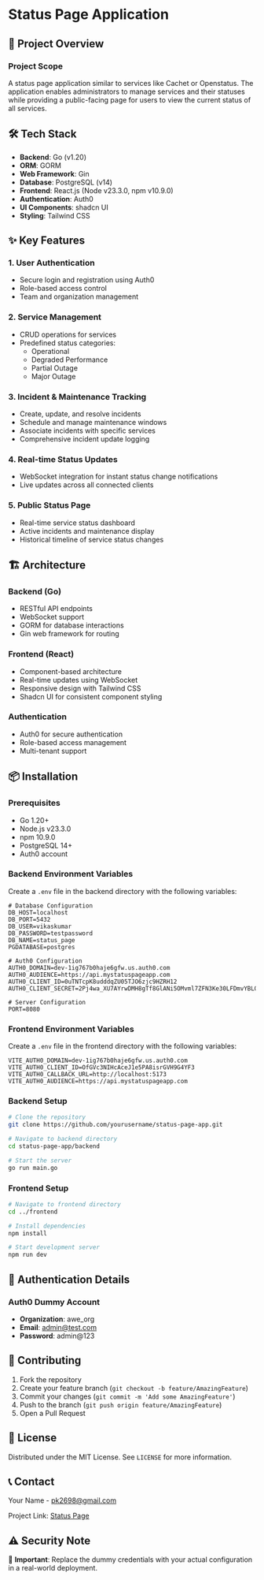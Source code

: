 # Status Page Application

## 🚀 Project Overview

### Project Scope
A status page application similar to services like Cachet or Openstatus. The application enables administrators to manage services and their statuses while providing a public-facing page for users to view the current status of all services.

## 🛠 Tech Stack

- **Backend**: Go (v1.20)
- **ORM**: GORM
- **Web Framework**: Gin
- **Database**: PostgreSQL (v14)
- **Frontend**: React.js (Node v23.3.0, npm v10.9.0)
- **Authentication**: Auth0
- **UI Components**: shadcn UI
- **Styling**: Tailwind CSS

## ✨ Key Features

### 1. User Authentication
- Secure login and registration using Auth0
- Role-based access control
- Team and organization management

### 2. Service Management
- CRUD operations for services
- Predefined status categories:
  - Operational
  - Degraded Performance
  - Partial Outage
  - Major Outage

### 3. Incident & Maintenance Tracking
- Create, update, and resolve incidents
- Schedule and manage maintenance windows
- Associate incidents with specific services
- Comprehensive incident update logging

### 4. Real-time Status Updates
- WebSocket integration for instant status change notifications
- Live updates across all connected clients

### 5. Public Status Page
- Real-time service status dashboard
- Active incidents and maintenance display
- Historical timeline of service status changes

## 🏗 Architecture

### Backend (Go)
- RESTful API endpoints
- WebSocket support
- GORM for database interactions
- Gin web framework for routing

### Frontend (React)
- Component-based architecture
- Real-time updates using WebSocket
- Responsive design with Tailwind CSS
- Shadcn UI for consistent component styling

### Authentication
- Auth0 for secure authentication
- Role-based access management
- Multi-tenant support

## 📦 Installation

### Prerequisites
- Go 1.20+
- Node.js v23.3.0
- npm 10.9.0
- PostgreSQL 14+
- Auth0 account

### Backend Environment Variables
Create a `.env` file in the backend directory with the following variables:
```
# Database Configuration
DB_HOST=localhost
DB_PORT=5432
DB_USER=vikaskumar
DB_PASSWORD=testpassword
DB_NAME=status_page
PGDATABASE=postgres

# Auth0 Configuration
AUTH0_DOMAIN=dev-1ig767b0haje6gfw.us.auth0.com
AUTH0_AUDIENCE=https://api.mystatuspageapp.com
AUTH0_CLIENT_ID=0uTNTcpK8udddqZU05TJO6zjc9HZRH12
AUTH0_CLIENT_SECRET=2Pj4wa_XU7AYrwDMH8gTf8GlANi5OMvml7ZFN3Ke30LFDmvYBL07HsJsiwIYu9FW

# Server Configuration
PORT=8080
```

### Frontend Environment Variables
Create a `.env` file in the frontend directory with the following variables:
```
VITE_AUTH0_DOMAIN=dev-1ig767b0haje6gfw.us.auth0.com
VITE_AUTH0_CLIENT_ID=OfGVc3NIHcAceJ1e5PA8isrGVH9G4YF3
VITE_AUTH0_CALLBACK_URL=http://localhost:5173
VITE_AUTH0_AUDIENCE=https://api.mystatuspageapp.com
```

### Backend Setup
```bash
# Clone the repository
git clone https://github.com/yourusername/status-page-app.git

# Navigate to backend directory
cd status-page-app/backend

# Start the server
go run main.go
```

### Frontend Setup
```bash
# Navigate to frontend directory
cd ../frontend

# Install dependencies
npm install

# Start development server
npm run dev
```

## 🔐 Authentication Details

### Auth0 Dummy Account
- **Organization**: awe_org
- **Email**: admin@test.com
- **Password**: admin@123

## 🤝 Contributing
1. Fork the repository
2. Create your feature branch (`git checkout -b feature/AmazingFeature`)
3. Commit your changes (`git commit -m 'Add some AmazingFeature'`)
4. Push to the branch (`git push origin feature/AmazingFeature`)
5. Open a Pull Request

## 📄 License
Distributed under the MIT License. See `LICENSE` for more information.

## 📞 Contact
Your Name - pk2698@gmail.com

Project Link: [Status Page](https://github.com/vikasatfactors/status-page-app)

## ⚠️ Security Note
🚨 **Important**: Replace the dummy credentials with your actual configuration in a real-world deployment.
